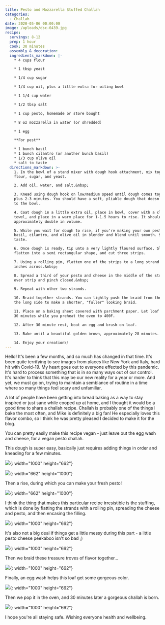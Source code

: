 ```yaml
---
title: Pesto and Mozzarella Stuffed Challah
categories:
  - Challah
date: 2020-05-06 00:00:00
image: /uploads/dsc-0439.jpg
recipe:
  servings: 8-12
  prep: 1 hour
  cook: 30 minutes
  assembly & decoration:
  ingredients_markdown: |-
    * 4 cups flour

    * 1 tbsp yeast

    * 1/4 cup sugar

    * 1/4 cup oil, plus a little extra for oiling bowl

    * 1 1/4 cup water

    * 1/2 tbsp salt

    * 1 cup pesto, homemade or store bought

    * 8 oz mozzarella in water (or shredded)

    * 1 egg

    **For pest**

    * 1 bunch basil
    * 1 bunch cilantro (or another bunch basil)
    * 1/3 cup olive oil
    * salt to taste
  directions_markdown: >-
    1. In the bowl of a stand mixer with dough hook attachment, mix together
    flour, sugar, and yeast.

    2. Add oil, water, and salt.&nbsp;

    3. Knead using dough hook on low/medium speed until dough comes together,
    plus 2-3 minutes. You should have a soft, pliable dough that doesn't stick
    to the bowl.

    4. Coat dough in a little extra oil, place in bowl, cover with a clean
    towel, and place in a warm place for 1-1.5 hours to rise. It should
    approximately double in volume.

    5. While you wait for dough to rise, if you're making your own pesto, put
    basil, cilantro, and olive oil in blender and blend until smooth. Salt to
    taste.

    6. Once dough is ready, tip unto a very lightly floured surface. Slightly
    flatten into a semi rectangular shape, and cut three strips.

    7. Using a rolling pin, flatten one of the strips to a long strand about 3
    inches across.&nbsp;

    8. Spread a third of your pesto and cheese in the middle of the strip. Fold
    over strip and pinch closed.&nbsp;

    9. Repeat with other two strands.

    10. Braid together strands. You can lightly push the braid from the ends of
    the long side to make a shorter, "fuller" looking braid.

    11. Place on a baking sheet covered with parchment paper. Let loaf rest for
    30 minutes while you preheat the oven to 400F.

    12. After 30 minute rest, beat an egg and brush on loaf.

    13. Bake until a beautiful golden brown, approximately 28 minutes.

    14. Enjoy your creation\!
---
```


Hello\! It's been a few months, and so much has changed in that time. It's been quite terrifying to see images from places like New York and Italy, hard hit with Covid-19. My heart goes out to everyone effected by this pandemic. It's hard to process something that is in so many ways out of our control. It's harder to think that this may be our new reality for a year or more. And yet, we must go on, trying to maintain a semblance of routine in a time where so many things feel scary and unfamiliar.

A lot of people have been getting into bread baking as a way to stay inspired or just sane while cooped up at home, and I thought it would be a good time to share a challah recipe. Challah is probably one of the things I bake the most often, and Mike is definitely a big fan\! He especially loves this flavor combo, so I think he was pretty pleased I decided to make it for the blog.&nbsp;

You can pretty easily make this recipe vegan - just leave out the egg wash and cheese, for a vegan pesto challah.

This dough is super easy, basically just requires adding things in order and kneading for a few minutes.&nbsp;

![](/uploads/dsc-0284.jpg){: width="1000" height="662"}

![](/uploads/dsc-0335.jpg){: width="662" height="1000"}

Then a rise, during which you can make your fresh pesto\!

![](/uploads/dsc-0363.jpg){: width="662" height="1000"}

I think the thing that makes this particular recipe irresistible is the stuffing, which is done by flatting the strands with a rolling pin, spreading the cheese and pesto, and then encasing the filling.

![](/uploads/dsc-0381.jpg){: width="1000" height="662"}

It's also not a big deal if things get a little messy during this part - a little pesto cheese peekaboo isn't so bad ;)

![](/uploads/dsc-0387.jpg){: width="1000" height="662"}

Then we braid these treasure troves of flavor together…

![](/uploads/dsc-0392.jpg){: width="1000" height="662"}

Finally, an egg wash helps this loaf get some gorgeous color.

![](/uploads/dsc-0401.jpg){: width="1000" height="662"}

Then we pop it in the oven, and 30 minutes later a gorgeous challah is born.

![](/uploads/dsc-0426.jpg){: width="1000" height="662"}

I hope you're all staying safe. Wishing everyone health and wellbeing.